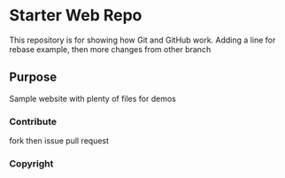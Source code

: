 # Starter Web Repo

This repository is for showing how Git and GitHub work. Adding a line for rebase example, then more changes from other branch

## Purpose

Sample website with plenty of files for demos

### Contribute
fork then issue pull request

### Copyright

